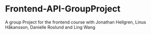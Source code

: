 # Frontend-API-GroupProject
A group Project for the frontend course with Jonathan Hellgren, Linus Håkansson, Danielle Roslund and Ling Wang
